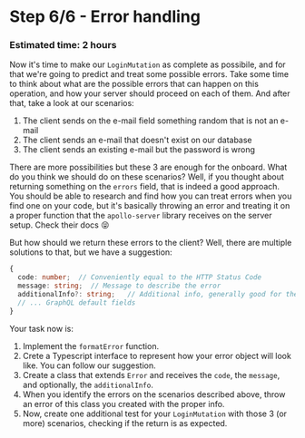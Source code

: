 # Step 6/6 - Error handling
### Estimated time: 2 hours

Now it's time to make our `LoginMutation` as complete as possibile, and for that we're going to predict and treat some possible errors. Take some time to think about what are the possible errors that can happen on this operation, and how your server should proceed on each of them. And after that, take a look at our scenarios:

1. The client sends on the e-mail field something random that is not an e-mail
1. The client sends an e-mail that doesn't exist on our database
1. The client sends an existing e-mail but the password is wrong

There are more possibilities but these 3 are enough for the onboard. What do you think we should do on these scenarios? Well, if you thought about returning something on the `errors` field, that is indeed a good approach. You should be able to research and find how you can treat errors when you find one on your code, but it's basically throwing an error and treating it on a proper function that the `apollo-server` library receives on the server setup. Check their docs 😝

But how should we return these errors to the client? Well, there are multiple solutions to that, but we have a suggestion:

```ts
{
  code: number;  // Conveniently equal to the HTTP Status Code 
  message: string;  // Message to describe the error
  additionalInfo?: string;   // Additional info, generally good for the client developer to know more of what happened
  // ... GraphQL default fields
}
```

Your task now is:

1. Implement the `formatError` function.
1. Crete a Typescript interface to represent how your error object will look like. You can follow our suggestion.
1. Create a class that extends `Error` and receives the `code`, the `message`, and optionally, the `additionalInfo`.
1. When you identify the errors on the scenarios described above, throw an error of this class you created with the proper info.
1. Now, create one additional test for your `LoginMutation` with those 3 (or more) scenarios, checking if the return is as expected.

